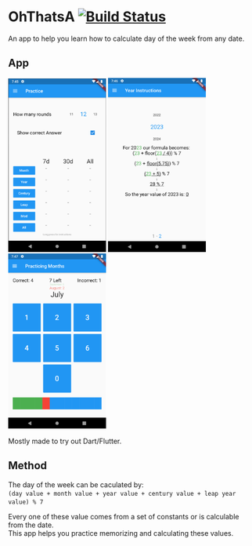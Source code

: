 # OhThatsA [![Build Status](https://drone.broodjeaap.net/api/badges/broodjeaap/OhThatsA/status.svg)](https://drone.broodjeaap.net/broodjeaap/OhThatsA)

An app to help you learn how to calculate day of the week from any date.

## App
<img src="media/img/main.png" alt="main" width="200"/>
<img src="media/img/year_instruction.png" alt="year_instruction" width="200"/>
<img src="media/img/month_practice.png" alt="month_practice" width="200"/>  

Mostly made to try out Dart/Flutter.

## Method

The day of the week can be caculated by:  
`(day value + month value + year value + century value + leap year value) % 7`

Every one of these value comes from a set of constants or is calculable from the date.  
This app helps you practice memorizing and calculating these values.